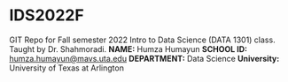 # IDS2022F
GIT Repo for Fall semester 2022 Intro to Data Science (DATA 1301) class. Taught by Dr. Shahmoradi. 
**NAME:** Humza Humayun
**SCHOOL ID:** humza.humayun@mavs.uta.edu
**DEPARTMENT:** Data Science
**University:** University of Texas at Arlington
